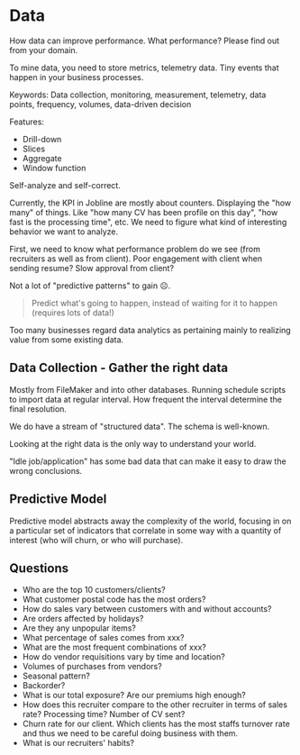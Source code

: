 # Data

How data can improve performance. What performance? Please find out from your domain.

To mine data, you need to store metrics, telemetry data. Tiny events that happen in your business processes.

Keywords: Data collection, monitoring, measurement, telemetry, data points, frequency, volumes, data-driven decision

Features:

* Drill-down
* Slices
* Aggregate
* Window function

Self-analyze and self-correct.

Currently, the KPI in Jobline are mostly about counters. Displaying the "how many" of things. Like "how many CV has been profile on this day", "how fast is the processing time", etc. We need to figure what kind of interesting behavior we want to analyze.

First, we need to know what performance problem do we see (from recruiters as well as from client). Poor engagement with client when sending resume? Slow approval from client?

Not a lot of "predictive patterns" to gain ☹️.

> Predict what's going to happen, instead of waiting for it to happen (requires lots of data!)

Too many businesses regard data analytics as pertaining mainly to realizing value from some existing data.

## Data Collection - Gather the right data

Mostly from FileMaker and into other databases. Running schedule scripts to import data at regular interval. How frequent the interval determine the final resolution.

We do have a stream of "structured data". The schema is well-known.

Looking at the right data is the only way to understand your world.

"Idle job/application" has some bad data that can make it easy to draw the wrong conclusions.

## Predictive Model

Predictive model abstracts away the complexity of the world, focusing in on a particular set of indicators that correlate in some way with a quantity of interest (who will churn, or who will purchase).

## Questions

* Who are the top 10 customers/clients?
* What customer postal code has the most orders?
* How do sales vary between customers with and without accounts?
* Are orders affected by holidays?
* Are they any unpopular items?
* What percentage of sales comes from xxx?
* What are the most frequent combinations of xxx?
* How do vendor requisitions vary by time and location?
* Volumes of purchases from vendors?
* Seasonal pattern?
* Backorder?
* What is our total exposure? Are our premiums high enough?
* How does this recruiter compare to the other recruiter in terms of sales rate? Processing time? Number of CV sent?
* Churn rate for our client. Which clients has the most staffs turnover rate and thus we need to be careful doing business with them.
* What is our recruiters' habits?